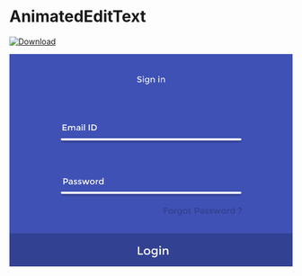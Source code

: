 # AnimatedEditText

[ ![Download](https://api.bintray.com/packages/frlgrd/maven/animated-edit-text/images/download.svg) ](https://bintray.com/frlgrd/maven/animated-edit-text/_latestVersion)

![Gif](art/animated-edit-text.gif)